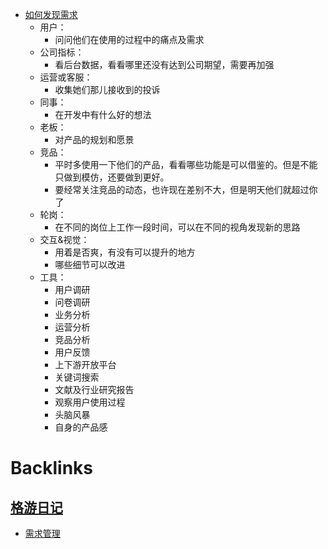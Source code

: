 - [如何发现需求](<如何发现需求.md>)
    - 用户：
        - 问问他们在使用的过程中的痛点及需求
    - 公司指标：
        - 看后台数据，看看哪里还没有达到公司期望，需要再加强
    - 运营或客服：
        - 收集她们那儿接收到的投诉
    - 同事：
        - 在开发中有什么好的想法
    - 老板：
        - 对产品的规划和愿景
    - 竞品：
        - 平时多使用一下他们的产品，看看哪些功能是可以借鉴的。但是不能只做到模仿，还要做到更好。
        - 要经常关注竞品的动态，也许现在差别不大，但是明天他们就超过你了
    - 轮岗：
        - 在不同的岗位上工作一段时间，可以在不同的视角发现新的思路
    - 交互&视觉：
        - 用着是否爽，有没有可以提升的地方
        - 哪些细节可以改进
    - 工具：
        - 用户调研
        - 问卷调研
        - 业务分析
        - 运营分析
        - 竞品分析
        - 用户反馈
        - 上下游开放平台
        - 关键词搜索
        - 文献及行业研究报告
        - 观察用户使用过程
        - 头脑风暴
        - 自身的产品感

# Backlinks
## [格游日记](<格游日记.md>)
- [需求管理](<需求管理.md>)

